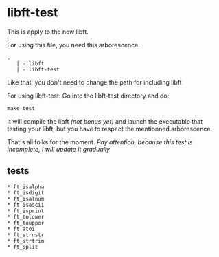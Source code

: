 libft-test
==========

This is apply to the new libft.

For using this file, you need this arborescence:

```shell
.
   | - libft
   | - libft-test
```
 
Like that, you don't need to change the path for including libft

For using libft-test:
Go into the libft-test directory and do:

 ```Makefile
 make test
 ```
It will compile the libft *(not bonus yet)* and launch the executable that testing
your libft, but you have to respect the mentionned arborescence.

That's all folks for the moment.
*Pay attention, because this test is incomplete, I will update it gradually*

tests
-----

	* ft_isalpha
	* ft_isdigit
	* ft_isalnum
	* ft_isascii
	* ft_isprint 
	* ft_tolower
	* ft_toupper
	* ft_atoi
	* ft_strnstr
	* ft_strtrim
	* ft_split
